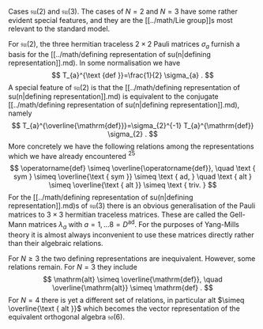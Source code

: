 Cases $\mathfrak{s u}(2)$ and $\mathfrak{s u}(3)$. The cases of $N=2$ and $N=3$ have some rather evident special features, and they are the [[../math/Lie group]]s most relevant to the standard model.

For $\mathfrak{s u}(2)$, the three hermitian traceless $2 \times 2$ Pauli matrices $\sigma_{a}$ furnish a basis for the [[../math/defining representation of su(n|defining representation]].md). In some normalisation we have
$$
T_{a}^{\text {def }}=\frac{1}{2} \sigma_{a} .
$$
A special feature of $\mathfrak{s u}(2)$ is that the [[../math/defining representation of su(n|defining representation]].md) is equivalent to the conjugate [[../math/defining representation of su(n|defining representation]].md), namely
$$
T_{a}^{\overline{\mathrm{def}}}=\sigma_{2}^{-1} T_{a}^{\mathrm{def}} \sigma_{2} .
$$
More concretely we have the following relations among the representations which we have already encountered ${ }^{25}$
$$
\operatorname{def} \simeq \overline{\operatorname{def}}, \quad \text { sym } \simeq \overline{\text { sym }} \simeq \text { ad, } \quad \text { alt } \simeq \overline{\text { alt }} \simeq \text { triv. }
$$
For the [[../math/defining representation of su(n|defining representation]].md)s of $\mathfrak{s u}(3)$ there is an obvious generalisation of the Pauli matrices to $3 \times 3$ hermitian traceless matrices. These are called the Gell-Mann matrices $\lambda_{a}$ with $a=1, \ldots 8=D^{\mathrm{ad}}$. For the purposes of Yang-Mills theory it is almost always inconvenient to use these matrices directly rather than their algebraic relations.

For $N \geq 3$ the two defining representations are inequivalent. However, some relations remain. For $N=3$ they include
$$
\mathrm{alt} \simeq \overline{\mathrm{def}}, \quad \overline{\mathrm{alt}} \simeq \mathrm{def} .
$$
For $N=4$ there is yet a different set of relations, in particular alt $\simeq \overline{\text { alt }}$ which becomes the vector representation of the equivalent orthogonal algebra $\mathfrak{s o}(6)$.